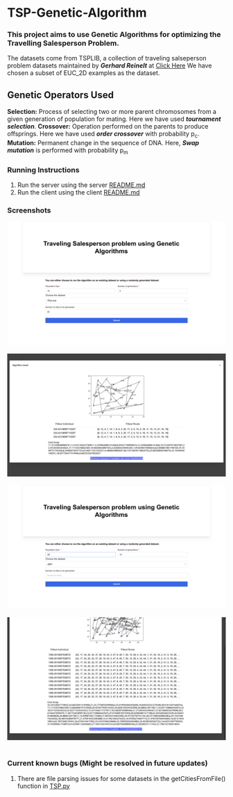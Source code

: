 # TSP-Genetic-Algorithm

### This project aims to use Genetic Algorithms for optimizing the Travelling Salesperson Problem.

The datasets come from TSPLIB, a collection of traveling salseperson problem datasets maintained by ***Gerhard Reinelt*** at [Click Here](http://comopt.ifi.uni-heidelberg.de/software/TSPLIB95/tsp)
We have chosen a subset of EUC_2D examples as the dataset.

## Genetic Operators Used

**Selection:** Process of selecting two or more parent chromosomes from a given generation of population for mating. Here we have used ***tournament selection***.
**Crossover:** Operation performed on the parents to produce offsprings. Here we have used ***order crossover*** with probability p<sub>c</sub>.
**Mutation:** Permanent change in the sequence of DNA. Here, ***Swap mutation*** is performed with probability p<sub>m</sub>



### Running Instructions

1. Run the server using the server [README.md](server/README.md)
2. Run the client using the client [README.md](client/README.md)


### Screenshots

![TSP-1](/screenshots/1.png) <br><br>
![TSP-2](/screenshots/2.png)<br><br>
![TSP-3](/screenshots/3.png)<br><br>
![TSP-4](/screenshots/4.png)<br><br>



### Current known bugs (Might be resolved in future updates)

1. There are file parsing issues for some datasets in the getCitiesFromFile() function in [TSP.py](server/GeneticAlgorithmTSP/TSP.py)
